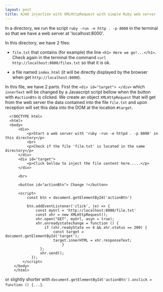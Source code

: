 ```yaml
---
layout: post
title: AJAX injection with XMLHttpRequest with simple Ruby web server
---
```



In a directory, we run the script `ruby -run -e http . -p 8000` in the terminal so that we have a web server at 'localhost:8000'.

In this directory, we have 2 files:

- `file.txt` that contains (for example) the line `<h1> Here we go!...</h1>`. Check again in the terminal the command `curl http://localhost:8000/filex.txt` so that it is ok.

- a file named `index.html` (it will be directly displayed by the browser when get `http://localhost:8000`).

In this file, we have 2 parts. First the `<div id="target"> </div>` which `innerText` will be changed by a Javascript script bellow when the button with `#actionBtn` is clicked. We create an object `XMLHttpRequest` that will get from the web server the data contained into the file `file.txt`  and upon reception will set this data into the DOM at the location `#target`.


      <!DOCTYPE html>
      <html>
      <body>
          <div>
              <p>Start a web server with 'ruby -run -e httpd . -p 8000' in this directory</p>
              <br>
              <p>Check if the file 'file.txt' is located in the same directory</p>
          </div>
          <div id="target"> 
              <p>Click bellow to inject the file content here.....</p>
          </div>

          <br>

          <button id="actionBtn"> Change !</button>

          <script>
              const btn = document.getElementById('actionBtn')

              btn.addEventListener('click', (e) => {
                  const myUrl = 'http://localhost:8000/file.txt'
                  const xhr = new XMLHttpRequest();
                  xhr.open("GET", myUrl, asyn = true);
                  xhr.onreadystatechange = function () {
                      if (xhr.readyState == 4 && xhr.status == 200) {
                          const target = document.getElementById('target');
                          target.innerHTML = xhr.responseText;
                              }
                    };
                    xhr.send();  
                });
            </script>
        </body>
        </html>

or slightly shorter with `document.getElementById('actionBtn').onclick = function () {...}`.
